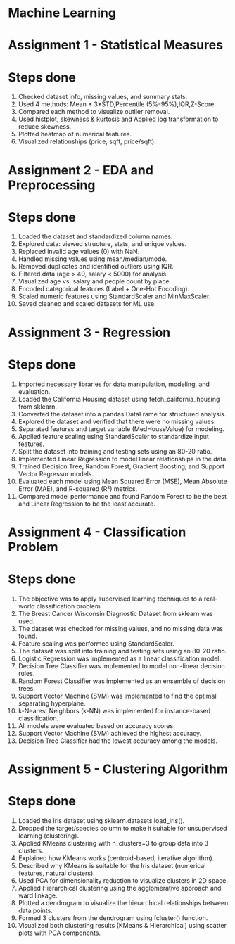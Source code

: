 # Machine Learning

# Assignment 1 - Statistical Measures 

# Steps done
1. Checked dataset info, missing values, and summary stats.
2. Used 4 methods:
Mean ± 3*STD,Percentile (5%-95%),IQR,Z-Score.
3. Compared each method to visualize outlier removal.
4. Used histplot, skewness & kurtosis and Applied log transformation to reduce skewness.
5. Plotted heatmap of numerical features.
6. Visualized relationships (price, sqft, price/sqft).


# Assignment 2 - EDA and Preprocessing

# Steps done
1. Loaded the dataset and standardized column names.
2. Explored data: viewed structure, stats, and unique values.
3. Replaced invalid age values (0) with NaN.
4. Handled missing values using mean/median/mode.
5. Removed duplicates and identified outliers using IQR.
6. Filtered data (age > 40, salary < 5000) for analysis.
7. Visualized age vs. salary and people count by place.
8. Encoded categorical features (Label + One-Hot Encoding).
9. Scaled numeric features using StandardScaler and MinMaxScaler.
10. Saved cleaned and scaled datasets for ML use.


# Assignment 3 - Regression

# Steps done
1. Imported necessary libraries for data manipulation, modeling, and evaluation.
2. Loaded the California Housing dataset using fetch_california_housing from sklearn.
3. Converted the dataset into a pandas DataFrame for structured analysis.
4. Explored the dataset and verified that there were no missing values.
5. Separated features and target variable (MedHouseValue) for modeling.
6. Applied feature scaling using StandardScaler to standardize input features.
7. Split the dataset into training and testing sets using an 80-20 ratio.
8. Implemented Linear Regression to model linear relationships in the data.
9. Trained Decision Tree, Random Forest, Gradient Boosting, and Support Vector Regressor models.
10. Evaluated each model using Mean Squared Error (MSE), Mean Absolute Error (MAE), and R-squared (R²) metrics.
11. Compared model performance and found Random Forest to be the best and Linear Regression to be the least accurate.



# Assignment 4 - Classification Problem

# Steps done
1. The objective was to apply supervised learning techniques to a real-world classification problem.
2. The Breast Cancer Wisconsin Diagnostic Dataset from sklearn was used.
3. The dataset was checked for missing values, and no missing data was found.
4. Feature scaling was performed using StandardScaler.
5. The dataset was split into training and testing sets using an 80-20 ratio.
6. Logistic Regression was implemented as a linear classification model.
7. Decision Tree Classifier was implemented to model non-linear decision rules.
8. Random Forest Classifier was implemented as an ensemble of decision trees.
9. Support Vector Machine (SVM) was implemented to find the optimal separating hyperplane.
10. k-Nearest Neighbors (k-NN) was implemented for instance-based classification.
11. All models were evaluated based on accuracy scores.
12. Support Vector Machine (SVM) achieved the highest accuracy.
13. Decision Tree Classifier had the lowest accuracy among the models.



# Assignment 5 - Clustering Algorithm

# Steps done
1. Loaded the Iris dataset using sklearn.datasets.load_iris().
2. Dropped the target/species column to make it suitable for unsupervised learning (clustering).
3. Applied KMeans clustering with n_clusters=3 to group data into 3 clusters.
4. Explained how KMeans works (centroid-based, iterative algorithm).
5. Described why KMeans is suitable for the Iris dataset (numerical features, natural clusters).
6. Used PCA for dimensionality reduction to visualize clusters in 2D space.
7. Applied Hierarchical clustering using the agglomerative approach and ward linkage.
8. Plotted a dendrogram to visualize the hierarchical relationships between data points.
9. Formed 3 clusters from the dendrogram using fcluster() function.
10. Visualized both clustering results (KMeans & Hierarchical) using scatter plots with PCA components.

